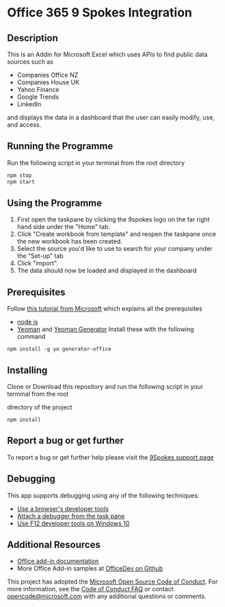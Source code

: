 # Office 365 9 Spokes Integration

## Description

This is an Addin for Microsoft Excel which uses APIs to find public data sources such as

- Companies Office NZ
- Companies House UK
- Yahoo Finance
- Google Trends
- LinkedIn

and displays the data in a dashboard that the user can easily modify, use, and access.

## Running the Programme

Run the following script in your terminal from the root directory

```bash
npm stop
npm start
```

## Using the Programme

1. First open the taskpane by clicking the 9spokes logo on the far right hand side under the "Home" tab.
2. Click "Create workbook from template" and reopen the taskpane once the new workbook has been created.
3. Select the source you'd like to use to search for your company under the "Set-up" tab
4. Click "import".
5. The data should now be loaded and displayed in the dashboard

## Prerequisites

Follow [this tutorial from Microsoft](https://docs.microsoft.com/en-us/office/dev/add-ins/tutorials/excel-tutorial) which explains all the prerequisites

- [node js](https://nodejs.org/en/download/)
- [Yeoman](https://github.com/yeoman/yo) and [Yeoman Generator](https://github.com/OfficeDev/generator-office)
  Install these with the following command

```npm install -g yo generator-office```

## Installing

Clone or Download this repository and run the following script in your terminal from the root

directory of the project

```npm install```

## Report a bug or get further

To report a bug or get further help please visit the [9Spokes support page](https://support.9spokes.com/hc/en-us)

## Debugging

This app supports debugging using any of the following techniques:

- [Use a browser's developer tools](https://docs.microsoft.com/office/dev/add-ins/testing/debug-add-ins-in-office-online)
- [Attach a debugger from the task pane](https://docs.microsoft.com/office/dev/add-ins/testing/attach-debugger-from-task-pane)
- [Use F12 developer tools on Windows 10](https://docs.microsoft.com/office/dev/add-ins/testing/debug-add-ins-using-f12-developer-tools-on-windows-10)

## Additional Resources

- [Office add-in documentation](https://docs.microsoft.com/office/dev/add-ins/overview/office-add-ins)
- More Office Add-in samples at [OfficeDev on Github](https://github.com/officedev)

This project has adopted the [Microsoft Open Source Code of Conduct](https://opensource.microsoft.com/codeofconduct/). For more information, see the [Code of Conduct FAQ](https://opensource.microsoft.com/codeofconduct/faq/) or contact [opencode@microsoft.com](mailto:opencode@microsoft.com) with any additional questions or comments.
